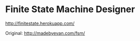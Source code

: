 # Finite State Machine Designer

http://finitestate.herokuapp.com/

Original: http://madebyevan.com/fsm/
